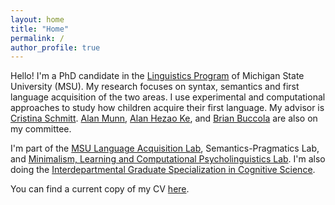 ```yaml
---
layout: home
title: "Home"
permalink: /
author_profile: true
---
```


<style>
  @media (min-width:801px){
    .author__avatar{ width:auto !important; }     /* let the box size to the image */
    .author__avatar img{
      border-radius:0 !important;                  /* not circular */
      width:auto !important;                       /* use image’s own width */
      height:auto !important;                      /* keep proportions */
      max-width:240px !important;                  /* cap so it doesn’t overflow */
      max-height:320px !important;                 /* optional cap */
    }
  }
</style>


Hello! I'm a PhD candidate in the [Linguistics Program](https://lilac.msu.edu/linguistics/) of Michigan State University (MSU). My research focuses on syntax, semantics and first language acquisition of the two areas. I use experimental and computational approaches to study how children acquire their first language. My advisor is [Cristina Schmitt](https://people.cal.msu.edu/schmit12/). [Alan Munn](https://amunn.github.io/), [Alan Hezao Ke](https://hezaoke.weebly.com/), and [Brian Buccola](https://brianbuccola.com/) are also on my committee. 

I'm part of the [MSU Language Acquisition Lab](https://www.msuacquisition.org/index.html), Semantics-Pragmatics Lab, and [Minimalism, Learning and 
Computational Psycholinguistics Lab](https://sites.google.com/view/mlclab). I'm also doing the [Interdepartmental Graduate Specialization in Cognitive Science](https://cogsci.msu.edu/graduate.html). 

You can find a current copy of my CV [here](http://jingyingx.github.io/jingyingxu-cv_sept_2025.pdf).


